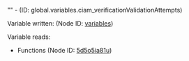 "" - (ID: global.variables.ciam_verificationValidationAttempts)

Variable written:
 (Node ID: [variables](../nodes/variables.md))

Variable reads:
* Functions (Node ID: [5d5o5ia81u](../nodes/5d5o5ia81u.md))
